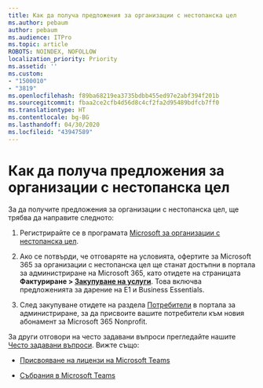 ```yaml
---
title: Как да получа предложения за организации с нестопанска цел
ms.author: pebaum
author: pebaum
ms.audience: ITPro
ms.topic: article
ROBOTS: NOINDEX, NOFOLLOW
localization_priority: Priority
ms.assetid: ''
ms.custom:
- "1500010"
- "3819"
ms.openlocfilehash: f89ba68219ea3735bdbb455ed97e2abf394f201b
ms.sourcegitcommit: fbaa2ce2cfb4d56d8c4cf2fa2d95489bdfcb7ff0
ms.translationtype: HT
ms.contentlocale: bg-BG
ms.lasthandoff: 04/30/2020
ms.locfileid: "43947589"
---
```

# <a name="how-to-get-nonprofit-offers"></a>Как да получа предложения за организации с нестопанска цел

За да получите предложения за организации с нестопанска цел, ще трябва да направите следното:

1. Регистрирайте се в програмата [Microsoft за организации с нестопанска цел](https://go.microsoft.com/fwlink/p/?linkid=2008962).

2. Ако се потвърди, че отговаряте на условията, офертите за Microsoft 365 за организации с нестопанска цел ще станат достъпни в портала за администриране на Microsoft 365, като отидете на страницата **Фактуриране > [Закупуване на услуги](https://go.microsoft.com/fwlink/p/?linkid=868433)**. Това включва предложенията за дарение на Е1 и Business Essentials.

3. След закупуване отидете на раздела [Потребители](https://admin.microsoft.com/Adminportal/Home#/users) в портала за администриране, за да присвоите вашите потребители към новия абонамент за Microsoft 365 Nonprofit.

За други отговори на често задавани въпроси прегледайте нашите [Често задавани въпроси](https://www.microsoft.com/microsoft-365/nonprofit/office-365-nonprofit#coreui-heading-67lnrlz). Вижте също:

- [Присвояване на лицензи на Microsoft Teams](https://docs.microsoft.com/MicrosoftTeams/assign-teams-licenses)

- [Събрания в Microsoft Teams](https://docs.microsoft.com/MicrosoftTeams/tutorial-meetings-in-teams)
